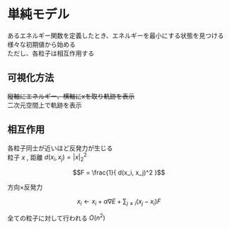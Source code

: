 # 単純モデル
あるエネルギー関数を定義したとき、エネルギーを最小にする状態を見つける  
様々な初期値から始める  
ただし、各粒子は相互作用する  

## 可視化方法
~~縦軸にエネルギー、横軸にxを取り軌跡を表示~~  
二次元空間上で軌跡を表示

## 相互作用
各粒子同士が近いほど反発力が生じる  
粒子 $x$ , 距離 $d(x_i, x_j) = |x|_2^2$ 
```math
F = \frac{1}{ d(x_i, x_j)^2 }
```
方向×反発力  
```math
x_i \leftarrow x_i + \alpha \nabla E + \sum_{j \neq i} (x_j - x_i)F
```
全ての粒子に対して行われる $O(n^2)$ 


